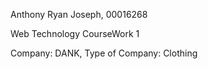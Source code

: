 Anthony Ryan Joseph, 00016268 

Web Technology CourseWork 1 

Company: DANK, Type of Company: Clothing 
